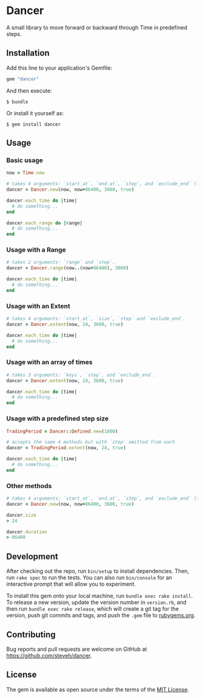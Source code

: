 # Dancer

A small library to move forward or backward through Time in predefined steps.


## Installation

Add this line to your application's Gemfile:

```ruby
gem "dancer"
```

And then execute:

    $ bundle

Or install it yourself as:

    $ gem install dancer


## Usage

### Basic usage

```ruby
now = Time.now

# takes 4 arguments: `start_at`, `end_at`, `step`, and `exclude_end` (like Range).
dancer = Dancer.new(now, now+86400, 3600, true)

dancer.each_time do |time|
  # do something...
end

dancer.each_range do |range|
  # do something...
end
```

### Usage with a Range

```ruby
# takes 2 arguments: `range` and `step`.
dancer = Dancer.range(now..(now+86400), 3600)

dancer.each_time do |time|
  # do something...
end
```

### Usage with an Extent

```ruby
# takes 4 arguments: `start_at`, `size`, `step` and `exclude_end`.
dancer = Dancer.extent(now, 24, 3600, true)

dancer.each_time do |time|
  # do something...
end
```

### Usage with an array of times

```ruby
# takes 3 arguments: `keys`, `step`, and `exclude_end`.
dancer = Dancer.extent(now, 24, 3600, true)

dancer.each_time do |time|
  # do something...
end
```

### Usage with a predefined step size

```ruby
TradingPeriod = Dancer::Defined.new(1800)

# accepts the same 4 methods but with `step` omitted from each
dancer = TradingPeriod.extent(now, 24, true)

dancer.each_time do |time|
  # do something...
end
```

### Other methods

```ruby
# takes 4 arguments: `start_at`, `end_at`, `step`, and `exclude_end` (like Range).
dancer = Dancer.new(now, now+86400, 3600, true)

dancer.size
> 24

dancer.duration
> 86400
```


## Development

After checking out the repo, run `bin/setup` to install dependencies. Then, run `rake spec` to run the tests. You can also run `bin/console` for an interactive prompt that will allow you to experiment.

To install this gem onto your local machine, run `bundle exec rake install`. To release a new version, update the version number in `version.rb`, and then run `bundle exec rake release`, which will create a git tag for the version, push git commits and tags, and push the `.gem` file to [rubygems.org](https://rubygems.org).


## Contributing

Bug reports and pull requests are welcome on GitHub at https://github.com/steveh/dancer.


## License

The gem is available as open source under the terms of the [MIT License](http://opensource.org/licenses/MIT).
